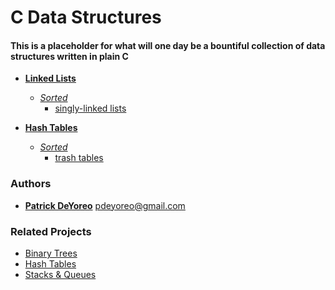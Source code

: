 # C Data Structures

####  This is a placeholder for what will one day be a bountiful collection of data structures written in plain C

- __[Linked Lists](linked_lists)__
  - _[Sorted](linked_lists/sorted)_
    * [singly-linked lists](linked_lists/sorted/singly_linked_lists)

- __[Hash Tables](hash_tables)__
  - _[Sorted](hash_tables/sorted)_
    * [trash tables](hash_tables/sorted/trash_tables)

### Authors

- __[Patrick DeYoreo](https://github.com/patrickdeyoreo/)__ <pdeyoreo@gmail.com>

### Related Projects

- [Binary Trees](https://github.com/patrickdeyoreo/holbertonschool-low_level_programming/tree/master/0x1D-binary_trees)
- [Hash Tables](https://github.com/patrickdeyoreo/holbertonschool-low_level_programming/tree/master/0x1A-hash_tables)
- [Stacks & Queues](https://github.com/patrickdeyoreo/monty)
